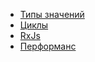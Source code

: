 - [Типы значений](./docs/types.md)
- [Циклы](./docs/loops.md)
- [RxJs](./docs/rxjs/index.md)
- [Перформанс](./docs/performance/index.md)
